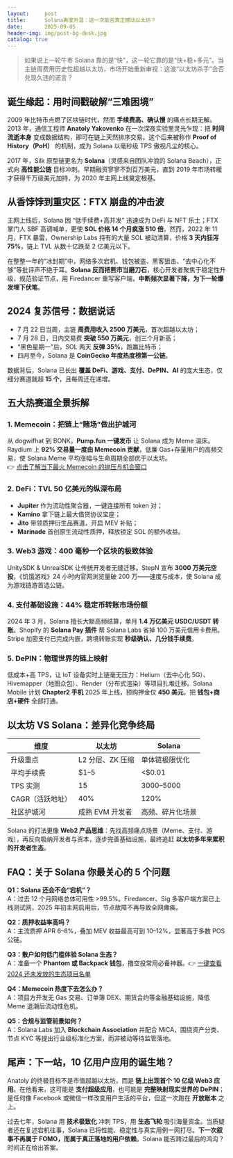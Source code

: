 ```yaml
---
layout:     post
title:      Solana再度升温：这一次能否真正撼动以太坊？
date:       2025-09-05
header-img: img/post-bg-desk.jpg
catalog: true
---
```


> 如果说上一轮牛市 Solana 靠的是“快”，这一轮它靠的是“快+稳+多元”。当主链周费用历史性超越以太坊，市场开始重新审视：这波“以太坊杀手”会否兑现久违的诺言？

## 诞生缘起：用时间戳破解“三难困境”

2009 年比特币点燃了区块链时代，然而 **手续费高、确认慢** 的痛点长期无解。2013 年，通信工程师 **Anatoly Yakovenko** 在一次深夜实验里灵光乍现：把 **时间流逝本身** 变成数据结构，即可在链上天然排序交易。这个后来被称作 **Proof of History（PoH）** 的机制，成为 Solana 以毫秒级 TPS 傲视凡尘的核心。

2017 年，Silk 原型链更名为 **Solana**（灵感来自团队冲浪的 Solana Beach），正式向 **高性能公链** 目标冲刺。早期融资寥寥不到百万美元，直到 2019 年市场转暖才获得千万级美元加持，为 2020 年主网上线奠定根基。

## 从香饽饽到重灾区：FTX 崩盘的冲击波

主网上线后，Solana 因 “低手续费+高并发” 迅速成为 DeFi 与 NFT 乐土；FTX 掌门人 SBF 高调喊单，更使 **SOL 价格 14 个月疯涨 510 倍**。然而，2022 年 11 月，FTX 暴雷，Ownership Labs 持有的大量 SOL 被动清算，价格 **3 天内狂泻 75%**，链上 TVL 从数十亿跌至 2 亿美元以下。

在整整一年的“冰封期”中，网络多次宕机、钱包被盗、黑客狙击、“去中心化不够”等批评声不绝于耳。**Solana 反而把熊市当磨刀石**，核心开发者聚焦于稳定性升级，规范验证节点，用 Firedancer 重写客户端，**中断频次显著下降，为下一轮爆发埋下伏笔**。

## 2024 复苏信号：数据说话

- 7 月 22 日当周，主链 **周费用收入 2500 万美元**，首次超越以太坊；  
- 7 月 28 日，日内交易费 **突破 550 万美元**，创三个月新高；  
- “黑色星期一”后，SOL 两天 **反弹 35%**，跑赢比特币；  
- 四月至今，Solana 是 **CoinGecko 年度热度榜第一公链**。

数据背后，Solana 已长出 **覆盖 DeFi、游戏、支付、DePIN、AI** 的庞大生态，仅细分赛道就超 **15 个**，且每周还在递增。

## 五大热赛道全景拆解

### 1. Memecoin：把链上“赌场”做出护城河  
从 dogwifhat 到 BONK，**Pump.fun 一键发币** 让 Solana 成为 Meme 温床。Raydium 上 **92% 交易量一度由 Memecoin 贡献**，低廉 Gas+存量用户的高频交易，使 Solana Meme 平均涨幅与生命周期全部优于以太坊。  
👉 [点击了解当下最火 Memecoin 的抛压与机会窗口](https://okxdog.com/)

### 2. DeFi：TVL 50 亿美元的纵深布局  
- **Jupiter** 作为流动性聚合器，一键连接所有 token 对；  
- **Kamino** 拿下链上最大借贷协议宝座；  
- **Jito** 带领质押衍生品赛道，开启 MEV 补贴；  
- **Marinade** 首创原生流动性质押，释放锁定 SOL 的额外收益。

### 3. Web3 游戏：400 毫秒一个区块的极致体验  
UnitySDK & UnrealSDK 让传统开发者无缝迁移。StepN 宣布 **3000 万美元空投**，《饥饿游戏》24 小时内官网浏览量破 200 万——速度与成本，使 Solana 成为游戏链游首选公链。

### 4. 支付基础设施：44% 稳定币转账市场份额  
2024 年 3 月，Solana 擅长大额高频结算，单月 **1.4 万亿美元 USDC/USDT 转账**。Shopify 的 **Solana Pay 插件** 帮 Solana Labs 省掉 100 万美元信用卡费用。Stripe 加密支付已完成内嵌，跨境转账实现 **秒级确认、几分钱手续费**。

### 5. DePIN：物理世界的链上映射  
低成本+高 TPS，让 IoT 设备实时上链毫无压力：Helium（去中心化 5G）、Hivemapper（地图众包）、Render（分布式渲染）等项目扎堆迁移。Solana Mobile 计划 **Chapter2 手机** 2025 年上线，预购押金仅 **450 美元**，把 **钱包+商店+硬件** 全部打通。

## 以太坊 VS Solana：差异化竞争终局

| 维度 | 以太坊 | Solana |
| --- | --- | --- |
| 升级重点 | L2 分层、ZK 压缩 | 单体链极限优化 |
| 平均手续费 | $1–5 | <$0.01 |
| TPS 实测 | 15 | 3000–5000 |
| CAGR（活跃地址） | 40% | 120% |
| 社区护城河 | 成熟 EVM 开发者 | 高频、碎片化场景 |

Solana 的打法更像 **Web2 产品思维**：先找高频痛点场景（Meme、支付、游戏），再反向吸纳开发者与资本，逐步完善基础设施，最终追赶 **以太坊多年来累积的开发者生态**。

## FAQ：关于 Solana 你最关心的 5 个问题

**Q1：Solana 还会不会“宕机”？**  
A：过去 12 个月网络总体可用性 >99.5%。Firedancer、Sig 多客户端方案已上线测试网，2025 年初主网启用后，节点故障不再导致全网瘫痪。

**Q2：质押收益率高吗？**  
A：主流质押 APR 6–8%，叠加 MEV 收益最高可到 10–12%，显著高于多数 POS 公链。

**Q3：散户如何低门槛体验 Solana 生态？**  
A：准备一个 **Phantom 或 Backpack 钱包**，撸空投常用必备神器。👉 [一键查看 2024 还未发放的生态项目名单](https://okxdog.com/)

**Q4：Memecoin 热度下去怎么办？**  
A：项目方开发无 Gas 交易、订单簿 DEX、期货合约等金融基础设施，降低 Meme 退潮后流动性危机。

**Q5：合规与监管前景如何？**  
A：Solana Labs 加入 **Blockchain Association** 并配合 MiCA，围绕资产分类、节点 KYC 等提出行业级标准化方案，而非被动等待监管落地。

## 尾声：下一站，10 亿用户应用的诞生地？

Anatoly 的终极目标不是市值超越以太坊，而是 **链上出现首个 10 亿级 Web3 应用**。在他看来，这可能是 **支付超级应用**，也可能是 **完整映射现实世界的 DePIN**；是任何像 Facebook 或微信一样改变用户生活的平台，但这一次跑在 **开放账本** 之上。

过去七年，Solana 用 **技术极致化** 冲刺 TPS，用 **生态飞轮** 吸引海量资金。当质疑者还在复述宕机往事，Solana 已将性能、稳定性与真实用例一网打尽。**下一次叙事不再属于 FOMO，而属于真正落地的用户依赖**。Solana 能否跨过最后的鸿沟？时间正在给出答案。